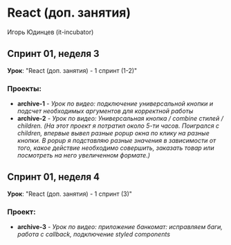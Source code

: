 # React (доп. занятия)
Игорь Юдинцев (it-incubator)

## Спринт 01, неделя 3
**Урок**: "React (доп. занятия) - 1 спринт (1-2)"

### Проекты:
- **archive-1** - *Урок по видео: подключение универсальной кнопки и подсчет необходимых аргументов для корректной работы*
- **archive-2** - *Урок по видео: Универсальная кнопка / combine стилей / children. (На этот проект я потратил около 5-ти часов. Поигрался с children, впервые вывел разные popup окна по клику на разные кнопки. В popup я подставляю разные значения в зависимости от того, какое действие необходимо совершить, заказать товар или посмотреть на него увеличенном формате.)*

## Спринт 01, неделя 4
**Урок**: "React (доп. занятия) - 1 спринт (3)"

### Проект:
- **archive-3** - *Урок по видео: приложение банкомат: исправляем баги, работа с callback, подключение styled components*
